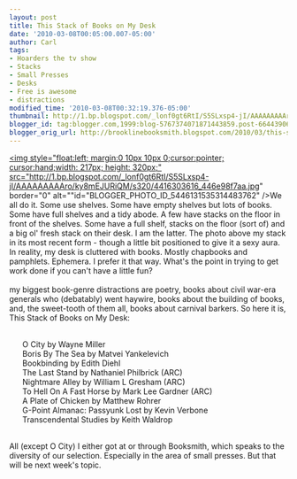 ```yaml
---
layout: post
title: This Stack of Books on My Desk
date: '2010-03-08T00:05:00.007-05:00'
author: Carl
tags:
- Hoarders the tv show
- Stacks
- Small Presses
- Desks
- Free is awesome
- distractions
modified_time: '2010-03-08T00:32:19.376-05:00'
thumbnail: http://1.bp.blogspot.com/_lonf0gt6RtI/S5SLxsp4-jI/AAAAAAAAAro/ky8mEJURiQM/s72-c/4416303616_446e98f7aa.jpg
blogger_id: tag:blogger.com,1999:blog-5767374071871443859.post-6644390624560795307
blogger_orig_url: http://brooklinebooksmith.blogspot.com/2010/03/this-stack-of-books-on-my-desk.html
---
```


<a onblur="try {parent.deselectBloggerImageGracefully();} catch(e) {}" href="http://1.bp.blogspot.com/_lonf0gt6RtI/S5SLxsp4-jI/AAAAAAAAAro/ky8mEJURiQM/s1600-h/4416303616_446e98f7aa.jpg"><img style="float:left; margin:0 10px 10px 0;cursor:pointer; cursor:hand;width: 217px; height: 320px;" src="http://1.bp.blogspot.com/_lonf0gt6RtI/S5SLxsp4-jI/AAAAAAAAAro/ky8mEJURiQM/s320/4416303616_446e98f7aa.jpg" border="0" alt=""id="BLOGGER_PHOTO_ID_5446131535314483762" /></a>We all do it. Some use shelves. Some have empty shelves but lots of books. Some have full shelves and a tidy abode. A few have stacks on the floor in front of the shelves. Some have a full shelf, stacks on the floor (sort of) and a big ol' fresh stack on their desk. I am the latter. The photo above my stack in its most recent form - though a little bit positioned to give it a sexy aura. In reality, my desk is cluttered with books. Mostly chapbooks and pamphlets. Ephemera. I prefer it that way. What's the point in trying to get work done if you can't have a little fun? <br /><br />my biggest book-genre distractions are poetry, books about civil war-era generals who (debatably) went haywire, books about the building of books, and, the sweet-tooth of them all, books about carnival barkers. So here it is, This Stack of Books on My Desk:<ul><br />O City by Wayne Miller<br />Boris By The Sea by Matvei Yankelevich<br />Bookbinding by Edith Diehl<br />The Last Stand by Nathaniel Philbrick (ARC)<br />Nightmare Alley by William L Gresham (ARC)<br />To Hell On A  Fast Horse by Mark Lee Gardner (ARC)<br />A Plate of Chicken by Matthew Rohrer<br />G-Point Almanac: Passyunk Lost by Kevin Verbone<br />Transcendental Studies by Keith Waldrop<br /></ul><br />All (except O City) I either got at or through Booksmith, which speaks to the diversity of our selection. Especially in the area of small presses. But that will be next week's topic.